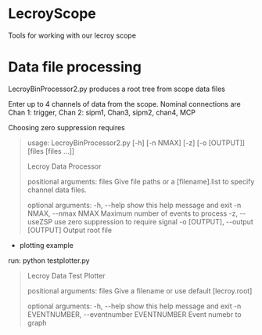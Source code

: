 # LecroyScope
Tools for working with our lecroy scope 

# Data file processing

LecroyBinProcessor2.py produces a root tree from scope data files

Enter up to 4 channels of data from the scope.  Nominal connections are
Chan 1: trigger, Chan 2: sipm1, Chan3, sipm2, chan4, MCP

Choosing zero suppression requires 

> usage: LecroyBinProcessor2.py [-h] [-n NMAX] [-z] [-o [OUTPUT]]
>                               [files [files ...]]
>
> Lecroy Data Processor
>
> positional arguments:
>   files                 Give file paths or a [filename].list to specify
>                         channel data files.
>
> optional arguments:
>   -h, --help            show this help message and exit
>   -n NMAX, --nmax NMAX  Maximum number of events to process
>   -z, --useZSP          use zero suppression to require signal
>   -o [OUTPUT], --output [OUTPUT]
                        Output root file

* plotting example

run: python testplotter.py

> Lecroy Data Test Plotter
>
> positional arguments:
>   files                 Give a filename or use default [lecroy.root]
>
> optional arguments:
>   -h, --help            show this help message and exit
>   -n EVENTNUMBER, --eventnumber EVENTNUMBER
>                         Event numebr to graph
